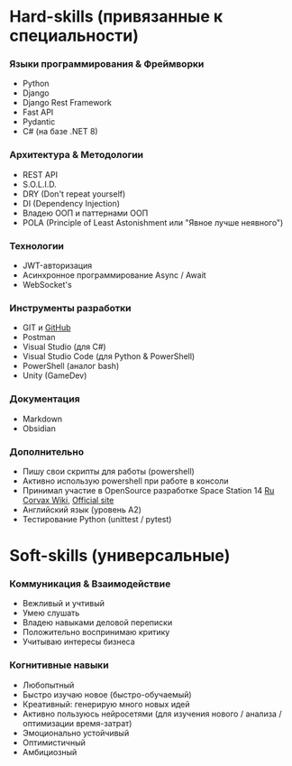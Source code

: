 # Hard-skills (привязанные к специальности)
### Языки программирования & Фреймворки
- Python
- Django
- Django Rest Framework
- Fast API
- Pydantic
- C# (на базе .NET 8)
### Архитектура & Методологии
- REST API
- S.O.L.I.D.
- DRY (Don't repeat yourself)
- DI (Dependency Injection)
- Владею ООП и паттернами ООП
- POLA (Principle of Least Astonishment или "Явное лучше неявного")
### Технологии
- JWT-авторизация
- Асинхронное программирование Async / Await
- WebSocket's
### Инструменты разработки
- GIT и [GitHub](https://github.com/SpyDev14)
- Postman
- Visual Studio (для C#)
- Visual Studio Code (для Python & PowerShell)
- PowerShell (аналог bash)
- Unity (GameDev)
### Документация
- Markdown
- Obsidian
### Дополнительно
- Пишу свои скрипты для работы (powershell)
- Активно использую powershell при работе в консоли
- Принимал участие в OpenSource разработке Space Station 14 [Ru Corvax Wiki](https://station14.ru/wiki/Заглавная_страница), [Official site](https://spacestation14.com/)
- Английский язык (уровень A2)
- Тестирование Python (unittest / pytest)
# Soft-skills (универсальные)
### Коммуникация & Взаимодействие
- Вежливый и учтивый
- Умею слушать
- Владею навыками деловой переписки
- Положительно воспринимаю критику
- Учитываю интересы бизнеса
### Когнитивные навыки
- Любопытный
- Быстро изучаю новое (быстро-обучаемый)
- Креативный: генерирую много новых идей
- Активно пользуюсь нейросетями (для изучения нового / анализа / оптимизации время-затрат)
- Эмоционально устойчивый
- Оптимистичный
- Амбициозный
